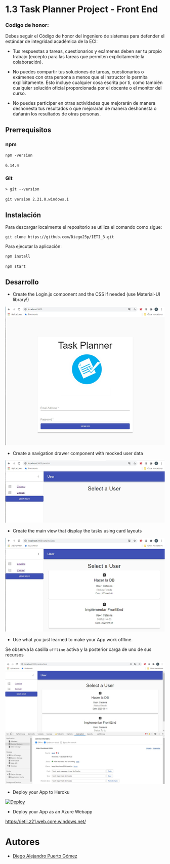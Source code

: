 # 1.3 Task Planner Project - Front End

### Codigo de honor:
Debes seguir el Código de honor del ingeniero de sistemas para defender el estándar de integridad académica de la ECI:

* Tus respuestas a tareas, cuestionarios y exámenes deben ser tu propio trabajo (excepto para las tareas que permiten explícitamente la colaboración).

* No puedes compartir tus soluciones de tareas, cuestionarios o exámenes con otra persona a menos que el instructor lo permita explícitamente. Esto incluye cualquier cosa escrita por ti, como también cualquier solución oficial proporcionada por el docente o el monitor del curso.

* No puedes participar en otras actividades que mejorarán de manera deshonesta tus resultados o que mejorarán de manera deshonesta o dañarán los resultados de otras personas.

## Prerrequisitos

### npm

```
npm -version

6.14.4
```

### Git

```
> git --version

git version 2.21.0.windows.1
```

## Instalación

Para descargar localmente el repositorio se utiliza el comando como sigue:
```
git clone https://github.com/Diego23p/IETI_3.git
```

Para ejecutar la aplicación:
```
npm install

npm start
```

## Desarrollo

* Create the Login.js component and the CSS if needed (use Material-UI library!)

![](/img/1.jpg)

* Create a navigation drawer component with mocked user data

![](/img/2.jpg)

* Create the main view that display the tasks using card layouts

![](/img/3.jpg)

* Use what you just learned to make your App work offline.

Se observa la casilla ```offline``` activa y la posterior carga de uno de sus recursos

![](/img/4.jpg)

* Deploy your App to Heroku

[![Deploy](https://www.herokucdn.com/deploy/button.svg)](https://vast-citadel-87568.herokuapp.com/)

* Deploy your App as an Azure Webapp

https://ietii.z21.web.core.windows.net/

# Autores

- [Diego Alejandro Puerto Gómez](https://github.com/Diego23p)
